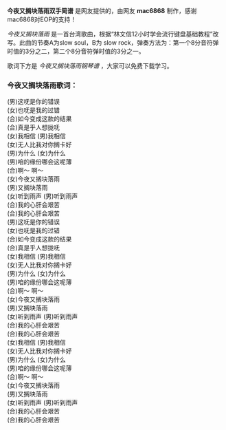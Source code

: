 

**今夜又搁块落雨双手简谱** 是网友提供的，由网友 **mac6868** 制作，感谢mac6868对EOP的支持！

_今夜又搁块落雨_ 是一首台湾歌曲，根据“林文信12小时学会流行键盘基础教程”改写。此曲的节奏A为slow soul，B为 slow
rock，弹奏方法为：第一个8分音符弹时值的3分之二，第二个8分音符弹时值的3分之一。

歌词下方是 _今夜又搁块落雨钢琴谱_ ，大家可以免费下载学习。

### 今夜又搁块落雨歌词：

(男)这呒是你的错误  
(女)也呒是我的过错  
(合)如今变成这款的结果  
(合)真是乎人想拢呒  
(女)我相信 (男)我相信  
(女)无人比我对你搁卡好  
(男)为什么 (女)为什么  
(男)咱的缘份哪会这呢薄  
(合)啊～ 啊～  
(女)今夜又搁块落雨  
(男)又搁块落雨  
(女)听到雨声 (男)听到雨声  
(合)我的心肝会艰苦  
(合)我的心肝会艰苦  
(男)这呒是你的错误  
(女)也呒是我的过错  
(合)如今变成这款的结果  
(合)真是乎人想拢呒  
(女)我相信 (男)我相信  
(女)无人比我对你搁卡好  
(男)为什么 (女)为什么  
(男)咱的缘份哪会这呢薄  
(合)啊～ 啊～  
(女)今夜又搁块落雨  
(男)又搁块落雨  
(女)听到雨声 (男)听到雨声  
(合)我的心肝会艰苦  
(合)我的心肝会艰苦  
(女)我相信 (男)我相信  
(女)无人比我对你搁卡好  
(男)为什么 (女)为什么  
(男)咱的缘份哪会这呢薄  
(合)啊～ 啊～  
(女)今夜又搁块落雨  
(男)又搁块落雨  
(女)听到雨声 (男)听到雨声  
(合)我的心肝会艰苦  
(合)我的心肝会艰苦

